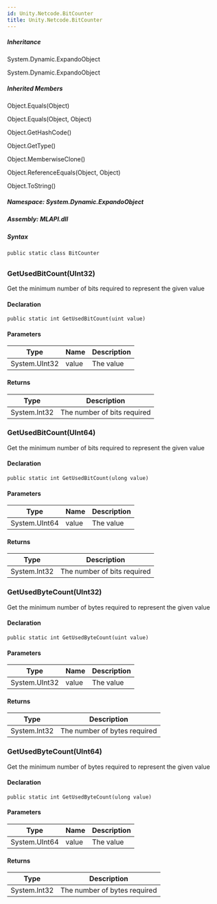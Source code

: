 ```yaml
---  
id: Unity.Netcode.BitCounter  
title: Unity.Netcode.BitCounter
---
```


<div class="markdown level0 summary">

</div>

<div class="markdown level0 conceptual">

</div>

<div class="inheritance">

##### Inheritance

<div class="level0">

System.Dynamic.ExpandoObject

</div>

<div class="level1">

System.Dynamic.ExpandoObject

</div>

</div>

<div class="inheritedMembers">

##### Inherited Members

<div>

Object.Equals(Object)

</div>

<div>

Object.Equals(Object, Object)

</div>

<div>

Object.GetHashCode()

</div>

<div>

Object.GetType()

</div>

<div>

Object.MemberwiseClone()

</div>

<div>

Object.ReferenceEquals(Object, Object)

</div>

<div>

Object.ToString()

</div>

</div>

##### **Namespace**: System.Dynamic.ExpandoObject

##### **Assembly**: MLAPI.dll

##### Syntax

``` lang-csharp
public static class BitCounter
```

## 

### GetUsedBitCount(UInt32)

<div class="markdown level1 summary">

Get the minimum number of bits required to represent the given value

</div>

<div class="markdown level1 conceptual">

</div>

#### Declaration

``` lang-csharp
public static int GetUsedBitCount(uint value)
```

#### Parameters

| Type          | Name  | Description |
|---------------|-------|-------------|
| System.UInt32 | value | The value   |

#### Returns

| Type         | Description                 |
|--------------|-----------------------------|
| System.Int32 | The number of bits required |

### GetUsedBitCount(UInt64)

<div class="markdown level1 summary">

Get the minimum number of bits required to represent the given value

</div>

<div class="markdown level1 conceptual">

</div>

#### Declaration

``` lang-csharp
public static int GetUsedBitCount(ulong value)
```

#### Parameters

| Type          | Name  | Description |
|---------------|-------|-------------|
| System.UInt64 | value | The value   |

#### Returns

| Type         | Description                 |
|--------------|-----------------------------|
| System.Int32 | The number of bits required |

### GetUsedByteCount(UInt32)

<div class="markdown level1 summary">

Get the minimum number of bytes required to represent the given value

</div>

<div class="markdown level1 conceptual">

</div>

#### Declaration

``` lang-csharp
public static int GetUsedByteCount(uint value)
```

#### Parameters

| Type          | Name  | Description |
|---------------|-------|-------------|
| System.UInt32 | value | The value   |

#### Returns

| Type         | Description                  |
|--------------|------------------------------|
| System.Int32 | The number of bytes required |

### GetUsedByteCount(UInt64)

<div class="markdown level1 summary">

Get the minimum number of bytes required to represent the given value

</div>

<div class="markdown level1 conceptual">

</div>

#### Declaration

``` lang-csharp
public static int GetUsedByteCount(ulong value)
```

#### Parameters

| Type          | Name  | Description |
|---------------|-------|-------------|
| System.UInt64 | value | The value   |

#### Returns

| Type         | Description                  |
|--------------|------------------------------|
| System.Int32 | The number of bytes required |
